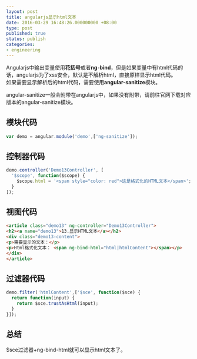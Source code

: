 ```yaml
---
layout: post
title: angularjs显示html文本
date: 2016-03-29 16:48:26.000000000 +08:00
type: post
published: true
status: publish
categories:
- engineering
---
```

Angularjs中输出变量使用**花括号**或者**ng-bind**，但是如果变量中有html代码的话，angularjs为了xss安全，默认是不解析html，直接原样显示html代码。   
如果需要显示解析后的html代码，需要使用**angular-sanitize**模块。

angular-sanitize一般会附带在angularjs中，如果没有附带，请前往官网下载对应版本的angular-sanitize模块。
## 模块代码

```javascript
var demo = angular.module('demo',['ng-sanitize']);
```

## 控制器代码

```javascript
demo.controller('Demo13Controller', [
  '$scope', function($scope) {
    $scope.html = '<span style="color: red">这是格式化的HTML文本</span>';
  }
]);
```

## 视图代码

```html
<article class="demo13" ng-controller="Demo13Controller">
<h2><a name="demo13">13.显示HTML文本</a></h2>
<div class="demo13-content">
<p>需要显示的文本：</p>
<p>Html格式化文本： <span ng-bind-html="html|htmlContent"></span></p>
</div>
</article>
```

## 过滤器代码

```javascript
demo.filter('htmlContent',['$sce', function($sce) {
  return function(input) {
    return $sce.trustAsHtml(input);
  }
}]);
```

## 总结
$sce过滤器+ng-bind-html就可以显示html文本了。